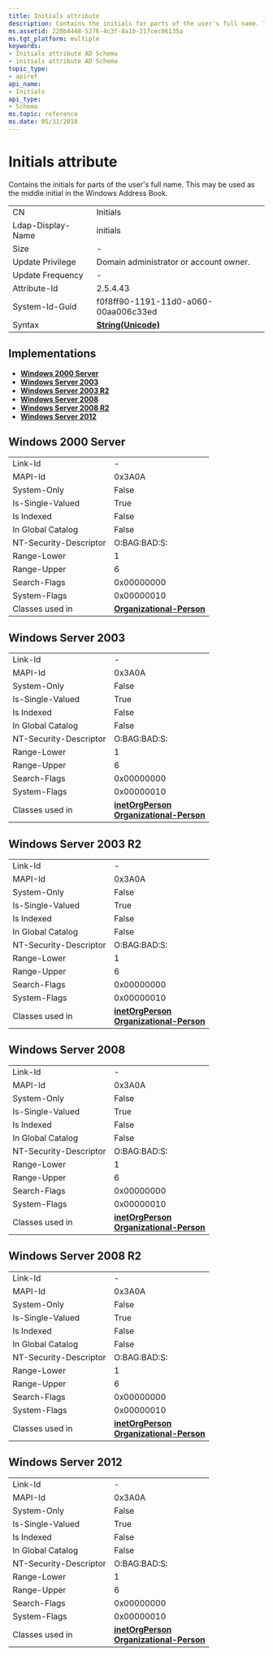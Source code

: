 ```yaml
---
title: Initials attribute
description: Contains the initials for parts of the user's full name. This may be used as the middle initial in the Windows Address Book.
ms.assetid: 220b4448-5276-4c3f-8a1b-217cec06135a
ms.tgt_platform: multiple
keywords:
- Initials attribute AD Schema
- initials attribute AD Schema
topic_type:
- apiref
api_name:
- Initials
api_type:
- Schema
ms.topic: reference
ms.date: 05/31/2018
---
```


# Initials attribute

Contains the initials for parts of the user's full name. This may be used as the middle initial in the Windows Address Book.



|                   |                                             |
|-------------------|---------------------------------------------|
| CN                | Initials                                    |
| Ldap-Display-Name | initials                                    |
| Size              | \-                                          |
| Update Privilege  | Domain administrator or account owner.      |
| Update Frequency  | \-                                          |
| Attribute-Id      | 2.5.4.43                                    |
| System-Id-Guid    | f0f8ff90-1191-11d0-a060-00aa006c33ed        |
| Syntax            | [**String(Unicode)**](s-string-unicode.md) |



## Implementations

-   [**Windows 2000 Server**](#windows-2000-server)
-   [**Windows Server 2003**](#windows-server-2003)
-   [**Windows Server 2003 R2**](#windows-server-2003-r2)
-   [**Windows Server 2008**](#windows-server-2008)
-   [**Windows Server 2008 R2**](#windows-server-2008-r2)
-   [**Windows Server 2012**](#windows-server-2012)

## Windows 2000 Server



|                        |                                                                    |
|------------------------|--------------------------------------------------------------------|
| Link-Id                | \-                                                                 |
| MAPI-Id                | 0x3A0A                                                             |
| System-Only            | False                                                              |
| Is-Single-Valued       | True                                                               |
| Is Indexed             | False                                                              |
| In Global Catalog      | False                                                              |
| NT-Security-Descriptor | O:BAG:BAD:S:                                                       |
| Range-Lower            | 1                                                                  |
| Range-Upper            | 6                                                                  |
| Search-Flags           | 0x00000000                                                         |
| System-Flags           | 0x00000010                                                         |
| Classes used in        | [**Organizational-Person**](c-organizationalperson.md)<br/> |



## Windows Server 2003



|                        |                                                                                                                        |
|------------------------|------------------------------------------------------------------------------------------------------------------------|
| Link-Id                | \-                                                                                                                     |
| MAPI-Id                | 0x3A0A                                                                                                                 |
| System-Only            | False                                                                                                                  |
| Is-Single-Valued       | True                                                                                                                   |
| Is Indexed             | False                                                                                                                  |
| In Global Catalog      | False                                                                                                                  |
| NT-Security-Descriptor | O:BAG:BAD:S:                                                                                                           |
| Range-Lower            | 1                                                                                                                      |
| Range-Upper            | 6                                                                                                                      |
| Search-Flags           | 0x00000000                                                                                                             |
| System-Flags           | 0x00000010                                                                                                             |
| Classes used in        | [**inetOrgPerson**](c-inetorgperson.md)<br/> [**Organizational-Person**](c-organizationalperson.md)<br/> |



## Windows Server 2003 R2



|                        |                                                                                                                        |
|------------------------|------------------------------------------------------------------------------------------------------------------------|
| Link-Id                | \-                                                                                                                     |
| MAPI-Id                | 0x3A0A                                                                                                                 |
| System-Only            | False                                                                                                                  |
| Is-Single-Valued       | True                                                                                                                   |
| Is Indexed             | False                                                                                                                  |
| In Global Catalog      | False                                                                                                                  |
| NT-Security-Descriptor | O:BAG:BAD:S:                                                                                                           |
| Range-Lower            | 1                                                                                                                      |
| Range-Upper            | 6                                                                                                                      |
| Search-Flags           | 0x00000000                                                                                                             |
| System-Flags           | 0x00000010                                                                                                             |
| Classes used in        | [**inetOrgPerson**](c-inetorgperson.md)<br/> [**Organizational-Person**](c-organizationalperson.md)<br/> |



## Windows Server 2008



|                        |                                                                                                                        |
|------------------------|------------------------------------------------------------------------------------------------------------------------|
| Link-Id                | \-                                                                                                                     |
| MAPI-Id                | 0x3A0A                                                                                                                 |
| System-Only            | False                                                                                                                  |
| Is-Single-Valued       | True                                                                                                                   |
| Is Indexed             | False                                                                                                                  |
| In Global Catalog      | False                                                                                                                  |
| NT-Security-Descriptor | O:BAG:BAD:S:                                                                                                           |
| Range-Lower            | 1                                                                                                                      |
| Range-Upper            | 6                                                                                                                      |
| Search-Flags           | 0x00000000                                                                                                             |
| System-Flags           | 0x00000010                                                                                                             |
| Classes used in        | [**inetOrgPerson**](c-inetorgperson.md)<br/> [**Organizational-Person**](c-organizationalperson.md)<br/> |



## Windows Server 2008 R2



|                        |                                                                                                                        |
|------------------------|------------------------------------------------------------------------------------------------------------------------|
| Link-Id                | \-                                                                                                                     |
| MAPI-Id                | 0x3A0A                                                                                                                 |
| System-Only            | False                                                                                                                  |
| Is-Single-Valued       | True                                                                                                                   |
| Is Indexed             | False                                                                                                                  |
| In Global Catalog      | False                                                                                                                  |
| NT-Security-Descriptor | O:BAG:BAD:S:                                                                                                           |
| Range-Lower            | 1                                                                                                                      |
| Range-Upper            | 6                                                                                                                      |
| Search-Flags           | 0x00000000                                                                                                             |
| System-Flags           | 0x00000010                                                                                                             |
| Classes used in        | [**inetOrgPerson**](c-inetorgperson.md)<br/> [**Organizational-Person**](c-organizationalperson.md)<br/> |



## Windows Server 2012



|                        |                                                                                                                        |
|------------------------|------------------------------------------------------------------------------------------------------------------------|
| Link-Id                | \-                                                                                                                     |
| MAPI-Id                | 0x3A0A                                                                                                                 |
| System-Only            | False                                                                                                                  |
| Is-Single-Valued       | True                                                                                                                   |
| Is Indexed             | False                                                                                                                  |
| In Global Catalog      | False                                                                                                                  |
| NT-Security-Descriptor | O:BAG:BAD:S:                                                                                                           |
| Range-Lower            | 1                                                                                                                      |
| Range-Upper            | 6                                                                                                                      |
| Search-Flags           | 0x00000000                                                                                                             |
| System-Flags           | 0x00000010                                                                                                             |
| Classes used in        | [**inetOrgPerson**](c-inetorgperson.md)<br/> [**Organizational-Person**](c-organizationalperson.md)<br/> |



 

 





